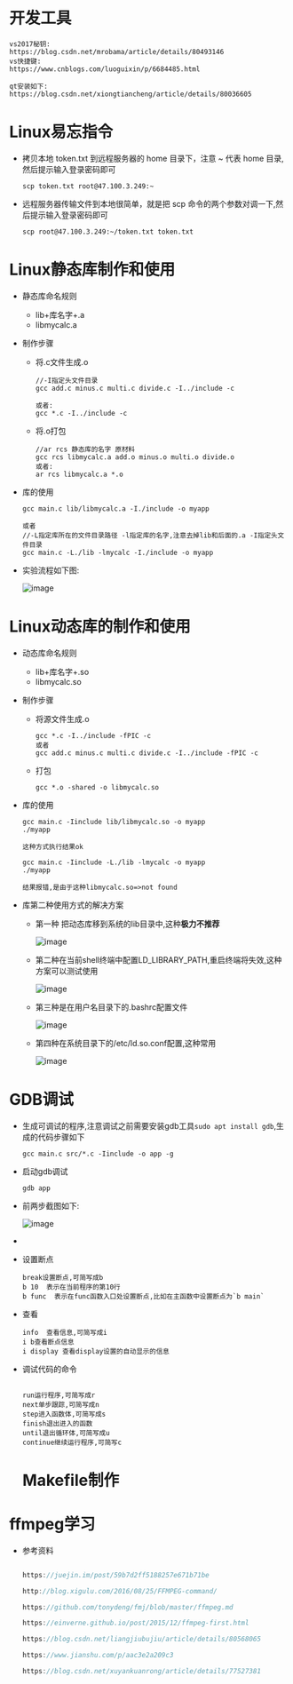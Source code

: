# 开发工具

```
vs2017秘钥:
https://blog.csdn.net/mrobama/article/details/80493146
vs快捷键:
https://www.cnblogs.com/luoguixin/p/6684485.html

qt安装如下:
https://blog.csdn.net/xiongtiancheng/article/details/80036605
```

# Linux易忘指令

- 拷贝本地 token.txt 到远程服务器的 home 目录下，注意 ~ 代表 home 目录,然后提示输入登录密码即可

  ```
  scp token.txt root@47.100.3.249:~
  ```

- 远程服务器传输文件到本地很简单，就是把 scp 命令的两个参数对调一下,然后提示输入登录密码即可

  ```
  scp root@47.100.3.249:~/token.txt token.txt
  ```

  

# Linux静态库制作和使用

- 静态库命名规则

  - lib+库名字+.a
  - libmycalc.a

- 制作步骤

  - 将.c文件生成.o

    ```
    //-I指定头文件目录
    gcc add.c minus.c multi.c divide.c -I../include -c
    
    或者:
    gcc *.c -I../include -c
    
    ```

  - 将.o打包

    ```
    //ar rcs 静态库的名字 原材料
    gcc rcs libmycalc.a add.o minus.o multi.o divide.o 
    或者:
    ar rcs libmycalc.a *.o
    ```

- 库的使用

  ```
  gcc main.c lib/libmycalc.a -I./include -o myapp
  
  或者 
  //-L指定库所在的文件目录路径 -l指定库的名字,注意去掉lib和后面的.a -I指定头文件目录
  gcc main.c -L./lib -lmycalc -I./include -o myapp
  ```

- 实验流程如下图:

  ![image](images/7.png)



# Linux动态库的制作和使用

- 动态库命名规则

  - lib+库名字+.so
  - libmycalc.so

- 制作步骤

  - 将源文件生成.o

    ```
    gcc *.c -I../include -fPIC -c
    或者
    gcc add.c minus.c multi.c divide.c -I../include -fPIC -c
    ```

  - 打包

    ```
    gcc *.o -shared -o libmycalc.so
    ```

- 库的使用

  ```
  gcc main.c -Iinclude lib/libmycalc.so -o myapp
  ./myapp
  
  这种方式执行结果ok
  ```

  ```
  gcc main.c -Iinclude -L./lib -lmycalc -o myapp
  ./myapp
  
  结果报错,是由于这种libmycalc.so=>not found
  ```

- 库第二种使用方式的解决方案

  - 第一种 把动态库移到系统的lib目录中,这种**极力不推荐**

    ![image](images/8-1.png)

  - 第二种在当前shell终端中配置LD_LIBRARY_PATH,重启终端将失效,这种方案可以测试使用

    ![image](images/8-2.png)

  - 第三种是在用户名目录下的.bashrc配置文件

    ![image](images/8-3.png)

  - 第四种在系统目录下的/etc/ld.so.conf配置,这种常用

    ![image](images/8-4.png)



# GDB调试

- 生成可调试的程序,注意调试之前需要安装gdb工具`sudo apt install gdb`,生成的代码步骤如下

  ```
  gcc main.c src/*.c -Iinclude -o app -g
  ```

- 启动gdb调试

  ```
  gdb app
  ```

- 前两步截图如下:

  ![image](images/9.png)

- 

- 设置断点

  ```
  break设置断点,可简写成b
  b 10  表示在当前程序的第10行
  b func  表示在func函数入口处设置断点,比如在主函数中设置断点为`b main`
  ```

- 查看

  ```
  info  查看信息,可简写成i
  i b查看断点信息
  i display 查看display设置的自动显示的信息
  ```

- 调试代码的命令

  ```
  
  run运行程序,可简写成r
  next单步跟踪,可简写成n
  step进入函数体,可简写成s
  finish退出进入的函数
  until退出循环体,可简写成u
  continue继续运行程序,可简写c
  
  ```

  # Makefile制作

  



# ffmpeg学习

- 参考资料

  ```java
  
  https://juejin.im/post/59b7d2ff5188257e671b71be
  
  http://blog.xigulu.com/2016/08/25/FFMPEG-command/
  
  https://github.com/tonydeng/fmj/blob/master/ffmpeg.md
  
  https://einverne.github.io/post/2015/12/ffmpeg-first.html
  
  https://blog.csdn.net/liangjiubujiu/article/details/80568065
  
  https://www.jianshu.com/p/aac3e2a209c3
  
  https://blog.csdn.net/xuyankuanrong/article/details/77527381
  
  
  ```

  

